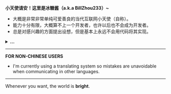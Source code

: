 __小天使请安！这里是冰糖酱（a.k.a BillZhou233）~__

- 大概是非常非常单纯可爱善良的当代互联网小天使（自称）。
- 能力十分有限，大概算不上一个开发者，也许以后也不会成为开发者。
- 总是对感兴趣的方面提出设想，但是基本上永远不会用代码将其实现。

<details><summary><b>...</b></summary>

- 虽然也不知道外面的世界未来会是什么样子，但是会尽量做到永远保持单纯可爱善良。
- 也许总是会想要以有限的能力让这个世界变得更好... 不过可能有点不切实际就是了（

</details>

---

__FOR NON-CHINESE USERS__

- I'm currently using a translating system so mistakes are unavoidable when communicating in other languages.

---

Whenever you want, the world is __bright__.

<!--
**BillZhou233/BillZhou233** is a ✨ _special_ ✨ repository because its `README.md` (this file) appears on your GitHub profile.

Here are some ideas to get you started:

- 🔭 I’m currently working on ...
- 🌱 I’m currently learning ...
- 👯 I’m looking to collaborate on ...
- 🤔 I’m looking for help with ...
- 💬 Ask me about ...
- 📫 How to reach me: ...
- 😄 Pronouns: ...
- ⚡ Fun fact: ...
-->
